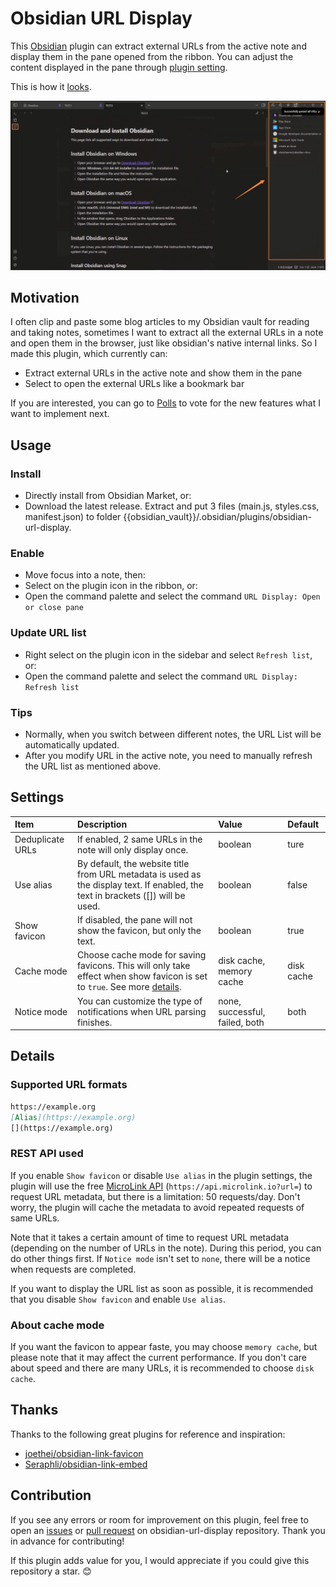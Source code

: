 # Obsidian URL Display

This [Obsidian](https://obsidian.md/) plugin can extract external URLs from the active note and display them in the pane opened from the ribbon. You can adjust the content displayed in the pane through [plugin setting](#settings).

This is how it [looks](https://youtu.be/w5nlhg8Bq-0). 

![demo](https://github.com/lin-stephanie/obsidian-url-display/blob/main/docs/demo.png)
## Motivation

I often clip and paste some blog articles to my Obsidian vault for reading and taking notes, sometimes I want to extract all the external URLs in a note and open them in the browser, just like obsidian's native internal links. So I made this plugin, which currently can:

- Extract external URLs in the active note and show them in the pane
- Select to open the external URLs like a bookmark bar 

If you are interested, you can go to [Polls](https://github.com/lin-stephanie/obsidian-url-display/discussions/1) to vote for the new features what I want to implement next.
## Usage

### Install
- Directly install from Obsidian Market, or:
- Download the latest release. Extract and put 3 files (main.js,  styles.css, manifest.json) to folder {{obsidian_vault}}/.obsidian/plugins/obsidian-url-display.

### Enable
- Move focus into a note, then:
- Select on the plugin icon in the ribbon, or:
- Open the command palette and select the command `URL Display: Open or close pane`

### Update URL list
- Right select on the plugin icon in the sidebar and select `Refresh list`, or:
- Open the command palette and select the command `URL Display: Refresh list`

### Tips
- Normally, when you switch between different notes, the URL List will be automatically updated.
- After you modify URL in the active note, you need to manually refresh the URL list as mentioned above.

## Settings

|        Item                               |        Description                                                                                                                                                                                                                                   |     Value                                    |        Default             |
|:------------------------------------------|:-----------------------------------------------------------------------------------------------------------------------------------------------------------------------------------------------------------------------------------------------------|:---------------------------------------------|:---------------------------|
|        Deduplicate URLs                   |       If enabled, 2 same URLs in the note will only display once.                                                                                                                                                                                    |     boolean                                  |        ture               |
|        Use alias                          |        By default, the website title from URL metadata is used as the display text. If enabled, the text in brackets ([]) will be used.                                                                                                              |     boolean                                  |        false                |
|       Show favicon                        |       If disabled, the pane will not show the favicon, but only the text.                                                                                                                                                                            |     boolean                                  |        true                |
|        Cache mode                         |        Choose cache mode for saving favicons. This will only take effect when show favicon is set to  `true`. See more [details](#about-cache-mode).                                                                                                                                    |     disk cache, memory cache                 |        disk cache          |
|      Notice mode                          |      You can customize the type of notifications when URL parsing finishes.                                                                                                                                                                          |     none, successful, failed, both&nbsp;     |      both                  |  

## Details

### Supported URL formats

```md
https://example.org
[Alias](https://example.org)
[](https://example.org)
```

### REST API used
If you enable `Show favicon` or disable `Use alias` in the plugin settings, the plugin will use the free [MicroLink API](https://microlink.io) (`https://api.microlink.io?url=`) to request URL metadata, but there is a limitation: 50 requests/day. Don't worry, the plugin will cache the metadata to avoid repeated requests of same URLs.

Note that it takes a certain amount of time to request URL metadata (depending on the number of URLs in the note). During this period, you can do other things first. If `Notice mode` isn't set to `none`, there will be a notice when requests are completed.

If you want to display the URL list as soon as possible, it is recommended that you disable `Show favicon` and enable `Use alias`.

### About cache mode
If you want the favicon to appear faste, you may choose `memory cache`, but please note that it may affect the current performance. If you don't care about speed and there are many URLs, it is recommended to choose `disk cache`.

## Thanks

Thanks to the following great plugins for reference and inspiration:
- [joethei/obsidian-link-favicon](https://github.com/joethei/obsidian-link-favicon)
- [Seraphli/obsidian-link-embed](https://github.com/Seraphli/obsidian-link-embed)

## Contribution

If you see any errors or room for improvement on this plugin, feel free to open an [issues](https://github.com/lin-stephanie/obsidian-url-display/issues) or [pull request](https://github.com/lin-stephanie/obsidian-url-display/pulls) on obsidian-url-display repository. Thank you in advance for contributing! 

If this plugin adds value for you, I would appreciate if you could give this repository a star. 😊

